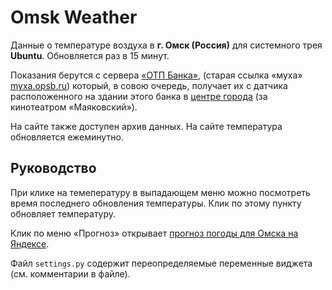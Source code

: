 Omsk Weather
============

Данные о температуре воздуха в **г. Омск (Россия)** для
системного трея **Ubuntu**. Обновляется раз в 15 минут.

Показания берутся с сервера [«ОТП Банка»](http://dove.omsk.otpbank.ru/),
(старая ссылка «муха» [myxa.opsb.ru](http://myxa.opsb.ru/)) который,
в совою очередь, получает их с датчика расположенного на здании этого банка в
[центре города](http://goo.gl/maps/ObctK) (за кинотеатром «Маяковский»).

На сайте также доступен архив данных. На сайте температура обновляется
ежеминутно.


Руководство
-----------

При клике на темепературу в выпадающем меню можно посмотреть время последнего
обновления температуры. Клик по этому пункту обновляет температуру.

Клик по меню «Прогноз» открывает [прогноз погоды для Омска на Яндексе](http://pogoda.yandex.ru/omsk/).

Файл `settings.py` содержит переопределяемые переменные виджета
(см. комментарии в файле).
